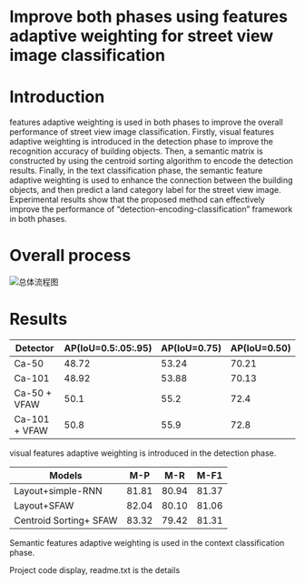 # Improve both phases using features adaptive weighting for street view image classification
# Introduction
  features adaptive weighting is used in both phases to improve the overall performance of street view image classification. Firstly, visual features adaptive weighting is introduced in the detection phase to improve the recognition accuracy of building objects. Then, a semantic matrix is constructed by using the centroid sorting algorithm to encode the detection results. Finally, in the text classification phase, the semantic feature adaptive weighting is used to enhance the connection between the building objects, and then predict a land category label for the street view image. Experimental results show that the proposed method can effectively improve the performance of “detection-encoding-classification” framework in both phases.

# Overall process 
![总体流程图](https://github.com/nuotian1096/Street-view-image-classification/edit/master/1.png)

# Results
|Detector|AP(IoU=0.5:.05:.95)|AP(IoU=0.75)|AP(IoU=0.50)|
|--|--|--|--|
|Ca-50|48.72|53.24|70.21|
|Ca-101|48.92|53.88|70.13|
|Ca-50 + VFAW|50.1|55.2|72.4|
|Ca-101 + VFAW|50.8|55.9|72.8|

visual features adaptive weighting is introduced in the detection phase.

|Models|M-P|M-R|M-F1|
|--|--|--|--|
|Layout+simple-RNN|81.81|80.94|81.37|
|Layout+SFAW|82.04|80.10|81.06|
|Centroid Sorting+ SFAW|83.32|79.42|81.31|

Semantic features adaptive weighting is used in the context classification phase.


Project code display, readme.txt is the details 






